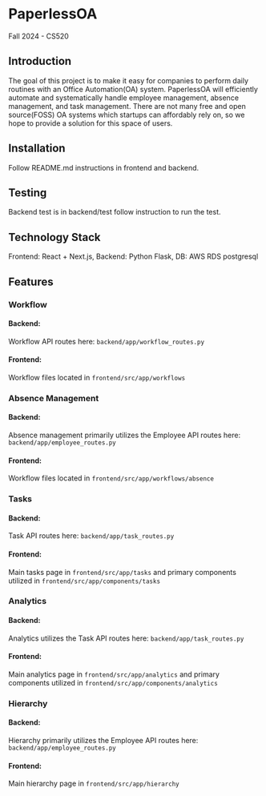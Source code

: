 # PaperlessOA
Fall 2024 - CS520

## Introduction
The goal of this project is to make it easy for companies to perform daily routines with an Office Automation(OA) system. 
PaperlessOA will efficiently automate and systematically handle employee management, absence management, and task management.
There are not many free and open source(FOSS) OA systems which startups can affordably rely on, so we hope to provide a solution for this space of users.

## Installation
Follow README.md instructions in frontend and backend.

## Testing
Backend test is in backend/test follow instruction to run the test.

## Technology Stack
Frontend: React + Next.js, Backend: Python Flask, DB: AWS RDS postgresql

## Features
### Workflow 
#### Backend:
Workflow API routes here: `backend/app/workflow_routes.py`

#### Frontend:
Workflow files located in `frontend/src/app/workflows`

### Absence Management
#### Backend:
Absence management primarily utilizes the Employee API routes here: `backend/app/employee_routes.py` 

#### Frontend:
Workflow files located in `frontend/src/app/workflows/absence`

### Tasks 
#### Backend:
Task API routes here: `backend/app/task_routes.py`

#### Frontend:
Main tasks page in `frontend/src/app/tasks` and primary components utilized in `frontend/src/app/components/tasks`

### Analytics 
#### Backend:
Analytics utilizes the Task API routes here: `backend/app/task_routes.py` 

#### Frontend:
Main analytics page in `frontend/src/app/analytics` and primary components utilized in `frontend/src/app/components/analytics`

### Hierarchy 
#### Backend:
Hierarchy primarily utilizes the Employee API routes here: `backend/app/employee_routes.py` 

#### Frontend:
Main hierarchy page in `frontend/src/app/hierarchy`